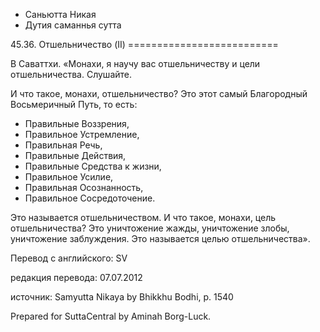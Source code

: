 









* Саньютта Никая
* Дутия саманнья сутта


45\.36\. Отшельничество \(II\)
\=\=\=\=\=\=\=\=\=\=\=\=\=\=\=\=\=\=\=\=\=\=\=\=\=\=



В Саваттхи\. «Монахи, я научу вас отшельничеству и цели отшельничества\. Слушайте\.


И что такое, монахи, отшельничество? Это этот самый Благородный Восьмеричный Путь, то есть:


* Правильные Воззрения,
* Правильное Устремление,
* Правильная Речь,
* Правильные Действия,
* Правильные Средства к жизни,
* Правильное Усилие,
* Правильная Осознанность,
* Правильное Сосредоточение\.


Это называется отшельничеством\. И что такое, монахи, цель отшельничества? Это уничтожение жажды, уничтожение злобы, уничтожение заблуждения\. Это называется целью отшельничества»\.



Перевод с английского: SV


редакция перевода: 07\.07\.2012


источник: Samyutta Nikaya by Bhikkhu Bodhi, p\. 1540


Prepared for SuttaCentral by Aminah Borg\-Luck\.






